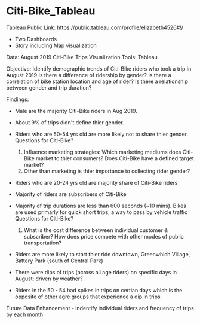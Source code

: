 # Citi-Bike_Tableau

Tableau Public Link: https://public.tableau.com/profile/elizabeth4526#!/
  - Two Dashboards
  - Story including Map visualization
    
  
  Data: August 2019 Citi-Bike Trips
  Visualization Tools: Tableau
  
  Objective: Identify demographic trends of Citi-Bike riders who took a trip in August 2019
    Is there a difference of ridership by gender?
    Is there a correlation of bike station location and age of rider?
    Is there a relationship between gender and trip duration?
    
  Findings:
   - Male are the majority Citi-Bike riders in Aug 2019.
   - About 9% of trips didn't define thier gender.
   - Riders who are 50-54 yrs old are more likely not to share thier gender.
      Questions for Citi-Bike?
       1. Influence marketing strategies: Which marketing mediums does Citi-Bike market to thier consumers? Does Citi-Bike have a defined target market? 
       2. Other than marketing is thier importance to collecting rider gender? 
    
   - Riders who are 20-24 yrs old are majority share of Citi-Bike riders
   - Majority of riders are subscribers of Citi-Bike
   - Majority of trip durations are less than 600 seconds (~10 mins). Bikes are used primarly for quick short trips, a way to pass by vehicle traffic
      Questions for Citi-Bike?
      1. What is the cost difference between individual customer & subscriber? How does price compete with other modes of public transportation?
    
   - Riders are more likely to start thier ride downtown, Greenwhich Village, Battery Park (south of Central Park)
   - There were dips of trips (across all age riders) on specific days in August: driven by weather? 
   - Riders in the 50 - 54 had spikes in trips on certian days which is the opposite of other agre groups that experience a dip in trips
  
  
  Future Data Enhancement - indentify individual riders and frequency of trips by each month
    
